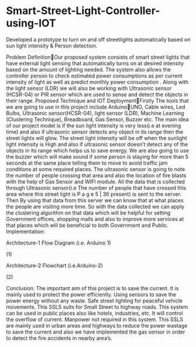 # Smart-Street-Light-Controller-using-IOT
Developed a prototype to turn on and off streetlights automatically based on sun light intensity &amp; Person detection.

Problem DefinitionOur proposed system consists of smart street lights that have external light 
sensing that automatically turns on at desired intensity based on the 
amount of lighting needed. The system also allows the controller person to 
check estimated power consumptions as per current intensity of light as 
well as predict monthly power consumption . 
Along with the light sensor (LDR) we will also be working with Ultrasonic 
sensor (HCSR-04) or PIR sensor which are used to sense and detect the 
objects in their range. 
Proposed Technique and IOT DeploymentFirstly The tools that we are going to use in this project include ArduinoUNO, Cable wires, Led Bulbs, Ultrasonic sensor(HCSR-04), light sensor 
(LDR), Machine Learning (Clustering Technique), Breadboard, Gas Sensor,
Buzzer etc. 
The main idea of our project model is if the sun light intensity is very less(i.e 
at evening time) and also if ultrasonic sensor detects any object in its range 
then the street lights will glow. The street light intensity will be off when the 
sunlight light intensity is High and also if ultrasonic sensor doesn't detect 
any of the objects in its range which helps us to save energy. We are also 
going to use the buzzer which will make sound if some person is staying for 
more than 5 seconds at the same place telling them to move to avoid traffic 
jam conditions at some required places. 
The ultrasonic sensor is going to note the number of people crossing that 
area and also the location of fire blasts with the help of Gas Sensor and 
WIFI module. All the data that is collected through Ultrasonic sensor(i.e The 
number of people that have crossed this area where this street light is 
P a g e 5 | 36
present) is sent to the server. Then By using that data from this server we 
can know that at what places the people are visiting more time. So with the 
data collected we can apply the clustering algorithm on that data which will 
be helpful for setting Government offices, shopping malls and also to 
improve more services at that places which will be beneficial to both 
Government and Public. 
Implementation: 
 
Architecture-1 Flow Diagram (i.e. Arduino 1) 





 
 
 
 














(1) 

 

Architecture-2 Flowchart (i.e.Arduino-2) 
 
 
  
 
 
 


 





(2)
 
  


Conclusion:
The important aim of this project is to save the current. It is mainly used to 
protect the power efficiently. Using sensors to save the power energy 
without any waste. Safe street lighting for peaceful vehicle movements. 
This SSLS suits for Small Street to highway roads. This system can be 
used in public places also like hotels, industries, etc. It will control the 
overflow of current. Manpower not required in this system. This SSLS are 
mainly used in urban areas and highways to reduce the power wastage to 
save the current and also we have implemented the gas sensor in order to 
detect the fire accidents in nearby area’s.
